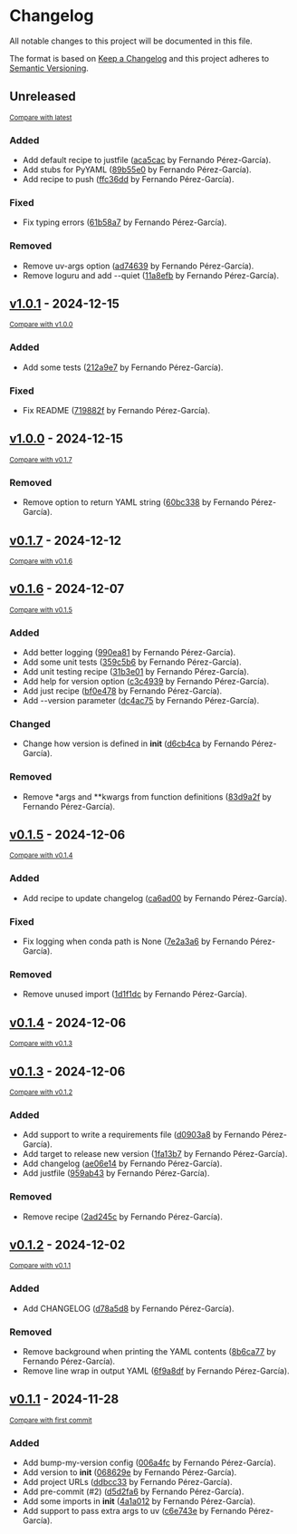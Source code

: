 # Changelog

All notable changes to this project will be documented in this file.

The format is based on [Keep a Changelog](http://keepachangelog.com/en/1.0.0/)
and this project adheres to [Semantic Versioning](http://semver.org/spec/v2.0.0.html).

<!-- insertion marker -->
## Unreleased

<small>[Compare with latest](https://github.com/fepegar/uv2conda/compare/v1.0.1...HEAD)</small>

### Added

- Add default recipe to justfile ([aca5cac](https://github.com/fepegar/uv2conda/commit/aca5caca853a76d53ac72fc3ccd1f26d4d27ff5f) by Fernando Pérez-García).
- Add stubs for PyYAML ([89b55e0](https://github.com/fepegar/uv2conda/commit/89b55e03e2a167b65b5688cc6490724e548a86d0) by Fernando Pérez-García).
- Add recipe to push ([ffc36dd](https://github.com/fepegar/uv2conda/commit/ffc36dd4a21ddd7de59251851a408c3921bd5d6c) by Fernando Pérez-García).

### Fixed

- Fix typing errors ([61b58a7](https://github.com/fepegar/uv2conda/commit/61b58a7fbc1bda14e24ad7882eccbdf89b5c4b3b) by Fernando Pérez-García).

### Removed

- Remove uv-args option ([ad74639](https://github.com/fepegar/uv2conda/commit/ad7463979f341e5441dead02d6c04c2ecf87a4b1) by Fernando Pérez-García).
- Remove loguru and add --quiet ([11a8efb](https://github.com/fepegar/uv2conda/commit/11a8efb7c2730897b9250b655aa7aedb7ea7ff1e) by Fernando Pérez-García).

<!-- insertion marker -->
## [v1.0.1](https://github.com/fepegar/uv2conda/releases/tag/v1.0.1) - 2024-12-15

<small>[Compare with v1.0.0](https://github.com/fepegar/uv2conda/compare/v1.0.0...v1.0.1)</small>

### Added

- Add some tests ([212a9e7](https://github.com/fepegar/uv2conda/commit/212a9e70d4df0432a23052b62df1c7d38e2da3d9) by Fernando Pérez-García).

### Fixed

- Fix README ([719882f](https://github.com/fepegar/uv2conda/commit/719882f46eda033ac4ca800a0227c10fba2a76e6) by Fernando Pérez-García).

## [v1.0.0](https://github.com/fepegar/uv2conda/releases/tag/v1.0.0) - 2024-12-15

<small>[Compare with v0.1.7](https://github.com/fepegar/uv2conda/compare/v0.1.7...v1.0.0)</small>

### Removed

- Remove option to return YAML string ([60bc338](https://github.com/fepegar/uv2conda/commit/60bc33830e7718eefbc6ffa08678da20fa722f62) by Fernando Pérez-García).

## [v0.1.7](https://github.com/fepegar/uv2conda/releases/tag/v0.1.7) - 2024-12-12

<small>[Compare with v0.1.6](https://github.com/fepegar/uv2conda/compare/v0.1.6...v0.1.7)</small>

## [v0.1.6](https://github.com/fepegar/uv2conda/releases/tag/v0.1.6) - 2024-12-07

<small>[Compare with v0.1.5](https://github.com/fepegar/uv2conda/compare/v0.1.5...v0.1.6)</small>

### Added

- Add better logging ([990ea81](https://github.com/fepegar/uv2conda/commit/990ea815cbdd73a13decc4ccc5977ca919072504) by Fernando Pérez-García).
- Add some unit tests ([359c5b6](https://github.com/fepegar/uv2conda/commit/359c5b6c5d5329bda268dcd9f4d6844e40ff70ba) by Fernando Pérez-García).
- Add unit testing recipe ([31b3e01](https://github.com/fepegar/uv2conda/commit/31b3e0109a951ef4dc67b5e41aafe17f6d3a3771) by Fernando Pérez-García).
- Add help for version option ([c3c4939](https://github.com/fepegar/uv2conda/commit/c3c49397b794cfac85b48dbcd999c8a5e6856744) by Fernando Pérez-García).
- Add just recipe ([bf0e478](https://github.com/fepegar/uv2conda/commit/bf0e478929408ff0e8a757fe4294aac211ad5b31) by Fernando Pérez-García).
- Add --version parameter ([dc4ac75](https://github.com/fepegar/uv2conda/commit/dc4ac7517270f8dc118458dcd640c1b03629c586) by Fernando Pérez-García).

### Changed

- Change how  version is defined in __init__ ([d6cb4ca](https://github.com/fepegar/uv2conda/commit/d6cb4cadfba06f3c356428acdadc8dce4af4b03d) by Fernando Pérez-García).

### Removed

- Remove *args and **kwargs from function definitions ([83d9a2f](https://github.com/fepegar/uv2conda/commit/83d9a2f53c6899ea19322b56ede0de6bb3e26643) by Fernando Pérez-García).

## [v0.1.5](https://github.com/fepegar/uv2conda/releases/tag/v0.1.5) - 2024-12-06

<small>[Compare with v0.1.4](https://github.com/fepegar/uv2conda/compare/v0.1.4...v0.1.5)</small>

### Added

- Add recipe to update changelog ([ca6ad00](https://github.com/fepegar/uv2conda/commit/ca6ad007a8252f9ab9c1c8fe6912929496dd7a8e) by Fernando Pérez-García).

### Fixed

- Fix logging when conda path is None ([7e2a3a6](https://github.com/fepegar/uv2conda/commit/7e2a3a62ab597ab1f644cfee5866a0a94620e07c) by Fernando Pérez-García).

### Removed

- Remove unused import ([1d1f1dc](https://github.com/fepegar/uv2conda/commit/1d1f1dc129ba095b3453eee6e83dcbc820b2fbcc) by Fernando Pérez-García).

## [v0.1.4](https://github.com/fepegar/uv2conda/releases/tag/v0.1.4) - 2024-12-06

<small>[Compare with v0.1.3](https://github.com/fepegar/uv2conda/compare/v0.1.3...v0.1.4)</small>

## [v0.1.3](https://github.com/fepegar/uv2conda/releases/tag/v0.1.3) - 2024-12-06

<small>[Compare with v0.1.2](https://github.com/fepegar/uv2conda/compare/v0.1.2...v0.1.3)</small>

### Added

- Add support to write a requirements file ([d0903a8](https://github.com/fepegar/uv2conda/commit/d0903a80d37540aeb3caa2cae8821363d5acf3f7) by Fernando Pérez-García).
- Add target to release new version ([1fa13b7](https://github.com/fepegar/uv2conda/commit/1fa13b7ce8ba133a9e4d05e24b676c4c85d14e36) by Fernando Pérez-García).
- Add changelog ([ae06e14](https://github.com/fepegar/uv2conda/commit/ae06e14a55adc8308dc1bedca7a11c0555a2c25a) by Fernando Pérez-García).
- Add justfile ([959ab43](https://github.com/fepegar/uv2conda/commit/959ab439251c653805d0a0ac8b4a94dc668ee592) by Fernando Pérez-García).

### Removed

- Remove recipe ([2ad245c](https://github.com/fepegar/uv2conda/commit/2ad245c2e76d2e1c3ec50593eb43468c3e022fd8) by Fernando Pérez-García).

## [v0.1.2](https://github.com/fepegar/uv2conda/releases/tag/v0.1.2) - 2024-12-02

<small>[Compare with v0.1.1](https://github.com/fepegar/uv2conda/compare/v0.1.1...v0.1.2)</small>

### Added

- Add CHANGELOG ([d78a5d8](https://github.com/fepegar/uv2conda/commit/d78a5d8545c0a04871e8fb159648426417638235) by Fernando Pérez-García).

### Removed

- Remove background when printing the YAML contents ([8b6ca77](https://github.com/fepegar/uv2conda/commit/8b6ca771f38e4e1ddd953b406b8f0d757363f5ca) by Fernando Pérez-García).
- Remove line wrap in output YAML ([6f9a8df](https://github.com/fepegar/uv2conda/commit/6f9a8df0c36776a5d10eb336f3d2f0729b71490c) by Fernando Pérez-García).

## [v0.1.1](https://github.com/fepegar/uv2conda/releases/tag/v0.1.1) - 2024-11-28

<small>[Compare with first commit](https://github.com/fepegar/uv2conda/compare/a3ae5ef5fc577bf80ccc325fb8127d644d140939...v0.1.1)</small>

### Added

- Add bump-my-version config ([006a4fc](https://github.com/fepegar/uv2conda/commit/006a4fc634b7f6da387174531085fb442595c57f) by Fernando Pérez-García).
- Add version to __init__ ([068629e](https://github.com/fepegar/uv2conda/commit/068629effbfa630edcca2dc878f9e2db298226a2) by Fernando Pérez-García).
- Add project URLs ([ddbcc33](https://github.com/fepegar/uv2conda/commit/ddbcc33eed6e48e312cc5c256d44a987ac87daee) by Fernando Pérez-García).
- Add pre-commit (#2) ([d5d2fa6](https://github.com/fepegar/uv2conda/commit/d5d2fa6e2730fb0005fcb31ab70123e774c40192) by Fernando Pérez-García).
- Add some imports in __init__ ([4a1a012](https://github.com/fepegar/uv2conda/commit/4a1a012de08bc0557486b54369c98076b76a4638) by Fernando Pérez-García).
- Add support to pass extra args to uv ([c6e743e](https://github.com/fepegar/uv2conda/commit/c6e743ea3e798de7214149c2c4dc714d25f880e7) by Fernando Pérez-García).

